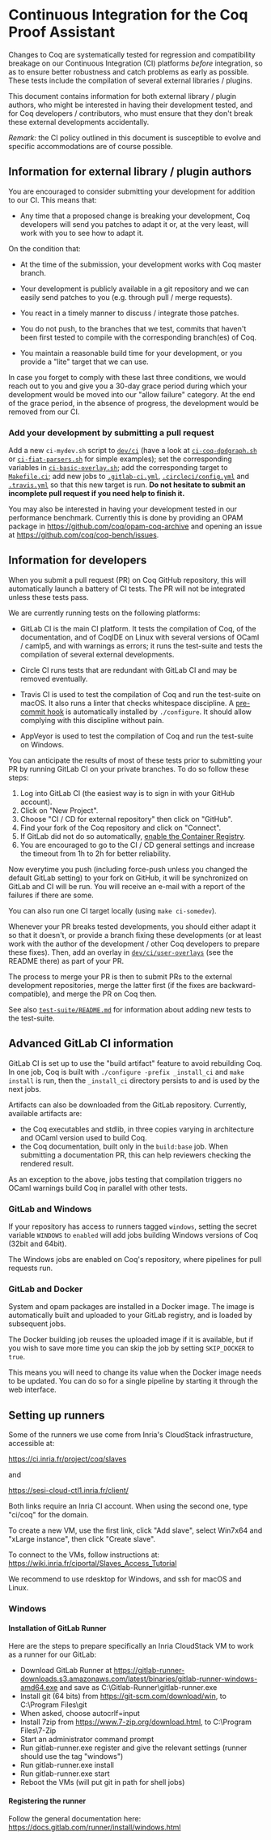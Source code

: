 Continuous Integration for the Coq Proof Assistant
==================================================

Changes to Coq are systematically tested for regression and compatibility
breakage on our Continuous Integration (CI) platforms *before* integration,
so as to ensure better robustness and catch problems as early as possible.
These tests include the compilation of several external libraries / plugins.

This document contains information for both external library / plugin authors,
who might be interested in having their development tested, and for Coq
developers / contributors, who must ensure that they don't break these
external developments accidentally.

*Remark:* the CI policy outlined in this document is susceptible to evolve and
specific accommodations are of course possible.

Information for external library / plugin authors
-------------------------------------------------

You are encouraged to consider submitting your development for addition to
our CI. This means that:

- Any time that a proposed change is breaking your development, Coq developers
  will send you patches to adapt it or, at the very least, will work with you
  to see how to adapt it.

On the condition that:

- At the time of the submission, your development works with Coq master branch.

- Your development is publicly available in a git repository and we can easily
  send patches to you (e.g. through pull / merge requests).

- You react in a timely manner to discuss / integrate those patches.

- You do not push, to the branches that we test, commits that haven't been
  first tested to compile with the corresponding branch(es) of Coq.

- You maintain a reasonable build time for your development, or you provide
  a "lite" target that we can use.

In case you forget to comply with these last three conditions, we would reach
out to you and give you a 30-day grace period during which your development
would be moved into our "allow failure" category. At the end of the grace
period, in the absence of progress, the development would be removed from our
CI.

### Add your development by submitting a pull request

Add a new `ci-mydev.sh` script to [`dev/ci`](/dev/ci) (have a look at
[`ci-coq-dpdgraph.sh`](/dev/ci/ci-coq-dpdgraph.sh) or
[`ci-fiat-parsers.sh`](/dev/ci/ci-fiat-parsers.sh) for simple examples);
set the corresponding variables in
[`ci-basic-overlay.sh`](/dev/ci/ci-basic-overlay.sh); add the corresponding
target to [`Makefile.ci`](/Makefile.ci); add new jobs to
[`.gitlab-ci.yml`](/.gitlab-ci.yml),
[`.circleci/config.yml`](/.circleci/config.yml) and
[`.travis.yml`](/.travis.yml) so that this new target is run. **Do not
hesitate to submit an incomplete pull request if you need help to finish it.**

You may also be interested in having your development tested in our
performance benchmark. Currently this is done by providing an OPAM package
in https://github.com/coq/opam-coq-archive and opening an issue at
https://github.com/coq/coq-bench/issues.


Information for developers
--------------------------

When you submit a pull request (PR) on Coq GitHub repository, this will
automatically launch a battery of CI tests. The PR will not be integrated
unless these tests pass.

We are currently running tests on the following platforms:

- GitLab CI is the main CI platform. It tests the compilation of Coq, of the
  documentation, and of CoqIDE on Linux with several versions of OCaml /
  camlp5, and with warnings as errors; it runs the test-suite and tests the
  compilation of several external developments.

- Circle CI runs tests that are redundant with GitLab CI and may be removed
  eventually.

- Travis CI is used to test the compilation of Coq and run the test-suite on
  macOS. It also runs a linter that checks whitespace discipline. A
  [pre-commit hook](/dev/tools/pre-commit) is automatically installed by
  `./configure`. It should allow complying with this discipline without pain.

- AppVeyor is used to test the compilation of Coq and run the test-suite on
  Windows.

You can anticipate the results of most of these tests prior to submitting your
PR by running GitLab CI on your private branches. To do so follow these steps:

1. Log into GitLab CI (the easiest way is to sign in with your GitHub account).
2. Click on "New Project".
3. Choose "CI / CD for external repository" then click on "GitHub".
4. Find your fork of the Coq repository and click on "Connect".
5. If GitLab did not do so automatically, [enable the Container Registry](https://docs.gitlab.com/ee/user/project/container_registry.html#enable-the-container-registry-for-your-project).
6. You are encouraged to go to the CI / CD general settings and increase the
   timeout from 1h to 2h for better reliability.

Now everytime you push (including force-push unless you changed the default
GitLab setting) to your fork on GitHub, it will be synchronized on GitLab and
CI will be run. You will receive an e-mail with a report of the failures if
there are some.

You can also run one CI target locally (using `make ci-somedev`).

Whenever your PR breaks tested developments, you should either adapt it
so that it doesn't, or provide a branch fixing these developments (or at
least work with the author of the development / other Coq developers to
prepare these fixes). Then, add an overlay in
[`dev/ci/user-overlays`](/dev/ci/user-overlays) (see the README there)
as part of your PR.

The process to merge your PR is then to submit PRs to the external
development repositories, merge the latter first (if the fixes are
backward-compatible), and merge the PR on Coq then.

See also [`test-suite/README.md`](/test-suite/README.md) for information about adding new tests to the test-suite.


Advanced GitLab CI information
------------------------------

GitLab CI is set up to use the "build artifact" feature to avoid
rebuilding Coq. In one job, Coq is built with `./configure -prefix _install_ci`
and `make install` is run, then the `_install_ci` directory
persists to and is used by the next jobs.

Artifacts can also be downloaded from the GitLab repository.
Currently, available artifacts are:
- the Coq executables and stdlib, in three copies varying in
  architecture and OCaml version used to build Coq.
- the Coq documentation, built only in the `build:base` job. When submitting
  a documentation PR, this can help reviewers checking the rendered result.

As an exception to the above, jobs testing that compilation triggers
no OCaml warnings build Coq in parallel with other tests.

### GitLab and Windows


If your repository has access to runners tagged `windows`, setting the
secret variable `WINDOWS` to `enabled` will add jobs building Windows
versions of Coq (32bit and 64bit).

The Windows jobs are enabled on Coq's repository, where pipelines for
pull requests run.

### GitLab and Docker

System and opam packages are installed in a Docker image. The image is
automatically built and uploaded to your GitLab registry, and is
loaded by subsequent jobs.

The Docker building job reuses the uploaded image if it is available,
but if you wish to save more time you can skip the job by setting
`SKIP_DOCKER` to `true`.

This means you will need to change its value when the Docker image
needs to be updated. You can do so for a single pipeline by starting
it through the web interface.

Setting up runners
------------------

Some of the runners we use come from Inria's CloudStack infrastructure, accessible at:

https://ci.inria.fr/project/coq/slaves

and

https://sesi-cloud-ctl1.inria.fr/client/

Both links require an Inria CI account. When using the second one, type "ci/coq"
for the domain.

To create a new VM, use the first link, click "Add slave", select Win7x64 and
"xLarge instance", then click "Create slave".

To connect to the VMs, follow instructions at: https://wiki.inria.fr/ciportal/Slaves_Access_Tutorial

We recommend to use rdesktop for Windows, and ssh for macOS and Linux.

### Windows

#### Installation of GitLab Runner

Here are the steps to prepare specifically an Inria CloudStack VM to work as a runner for our GitLab:

- Download GitLab Runner at
  https://gitlab-runner-downloads.s3.amazonaws.com/latest/binaries/gitlab-runner-windows-amd64.exe
  and save as C:\Gitlab-Runner\gitlab-runner.exe
- Install git (64 bits) from https://git-scm.com/download/win, to C:\Program Files\git
- When asked, choose autocrlf=input
- Install 7zip from https://www.7-zip.org/download.html, to C:\Program Files\7-Zip
- Start an administrator command prompt
- Run gitlab-runner.exe register and give the relevant settings (runner should use the tag "windows")
- Run gitlab-runner.exe install
- Run gitlab-runner.exe start
- Reboot the VMs (will put git in path for shell jobs)

#### Registering the runner

Follow the general documentation here: https://docs.gitlab.com/runner/install/windows.html
